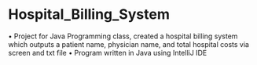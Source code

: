 # Hospital_Billing_System

• Project for Java Programming class, created a hospital billing system which outputs a patient name, physician name, and total hospital costs via screen and txt file
• Program written in Java using IntelliJ IDE
